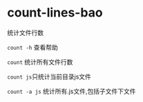 # count-lines-bao
统计文件行数

`count -h` 查看帮助

`count` 统计所有文件行数

`count js`只统计当前目录js文件

`count -a js` 统计所有.js文件,包括子文件下文件

